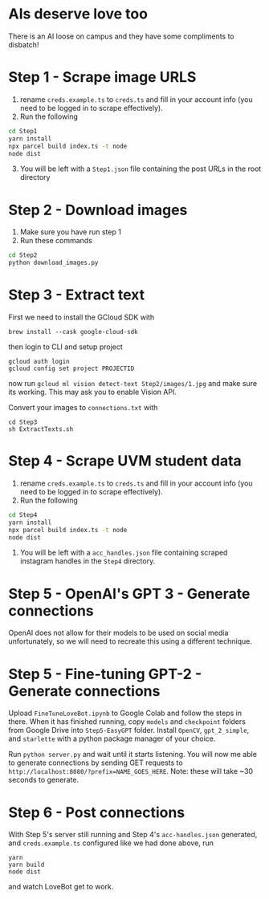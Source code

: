 # AIs deserve love too

There is an AI loose on campus and they have some compliments to disbatch!

# Step 1 - Scrape image URLS

1. rename `creds.example.ts` to `creds.ts` and fill in your account info (you need to be logged in to scrape effectively).
2. Run the following

```bash
cd Step1
yarn install
npx parcel build index.ts -t node
node dist
```

3. You will be left with a `Step1.json` file containing the post URLs in the root directory

# Step 2 - Download images

1. Make sure you have run step 1
2. Run these commands
   
```bash
cd Step2
python download_images.py
```

# Step 3 - Extract text

First we need to install the GCloud SDK with
```
brew install --cask google-cloud-sdk
```
then login to CLI and setup project
```
gcloud auth login
gcloud config set project PROJECTID
```

now run `gcloud ml vision detect-text Step2/images/1.jpg` and make sure its working. This may ask you to enable Vision API.

Convert your images to `connections.txt` with
```
cd Step3
sh ExtractTexts.sh
```

# Step 4 - Scrape UVM student data

1. rename `creds.example.ts` to `creds.ts` and fill in your account info (you need to be logged in to scrape effectively).
2. Run the following

```bash
cd Step4
yarn install
npx parcel build index.ts -t node
node dist
```

1. You will be left with a `acc_handles.json` file containing scraped instagram handles in the `Step4` directory.
   
# Step 5 - OpenAI's GPT 3 - Generate connections

OpenAI does not allow for their models to be used on social media unfortunately, so we will need to recreate this using a different technique. 


# Step 5 - Fine-tuning GPT-2 - Generate connections

Upload `FineTuneLoveBot.ipynb` to Google Colab and follow the steps in there. When it has finished running, copy `models` and `checkpoint` folders from Google Drive into `Step5-EasyGPT` folder. Install `OpenCV`, `gpt_2_simple`, and `starlette` with a python package manager of your choice.

Run `python server.py` and wait until it starts listening. You will now me able to generate connections by sending GET requests to `http://localhost:8080/?prefix=NAME_GOES_HERE`. Note: these will take ~30 seconds to generate.

# Step 6 - Post connections

With Step 5's server still running and Step 4's `acc-handles.json` generated, and `creds.example.ts` configured like we had done above, run

```
yarn
yarn build
node dist
```

and watch LoveBot get to work.

